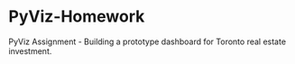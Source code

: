 # PyViz-Homework
PyViz Assignment - Building a prototype dashboard for Toronto real estate investment.
